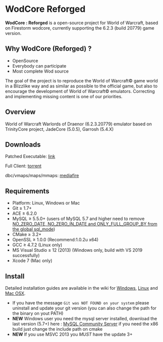 # WodCore Reforged
<b>WodCore : Reforged</b> is a open-source project for World of Warcraft, based on Firestorm wodcore, currently supporting the 6.2.3 (build 20779) game version.

## Why WodCore (Reforged) ?
* OpenSource
* Everybody can participate
* Most complete Wod source

The goal of the project is to reproduce the World of Warcraft© game world in a Blizzlike way and as similar as possible to the official game, 
but also to encourage the development of World of Warcraft© emulators. Correcting and implementing missing content is one of our priorities.


## Overview
World of Warcraft Warlords of Draenor (6.2.3.20779) emulator based on TrinityCore project, JadeCore (5.0.5), Garrosh (5.4.X)


## Downloads

Patched Executable: [link](http://www.mediafire.com/file/nltflkn5nx7fhci/Wow-64-Patched.exe)

Full Client: [torrent](http://wowcircle.com/files/WowCircle%206.2.3.torrent)

dbc/vmaps/maps/mmaps: [mediafire](http://www.mediafire.com/file/x191aw91im1391e/ServerData.7z)


## Requirements

+ Platform: Linux, Windows or Mac
+ Git ≥ 1.7+
+ ACE ≥ 6.2.0
+ MySQL ≥ 5.5.0+ (users of MySQL 5.7 and higher need to remove <u>NO_ZERO_DATE, NO_ZERO_IN_DATE and ONLY_FULL_GROUP_BY from the global sql_mode</u>)
+ CMake ≥ 3.2+
+ OpenSSL ≥ 1.0.0 (Recommend:1.0.2u x64)
+ GCC ≥ 4.7.2 (Linux only)
+ MS Visual Studio ≥ 12 (2013) (Windows only, build with VS 2019 successfully)
+ Xcode 7 (Mac only)


## Install

Detailed installation guides are available in the wiki for
[Windows](http://collab.kpsn.org/display/tc/Win),
[Linux](http://collab.kpsn.org/display/tc/Linux) and
[Mac OSX](http://collab.kpsn.org/display/tc/Mac).

- If you have the message `Git was NOT FOUND on your system` please uninstall and update your git version (you can also change the path for the binary on yout PATH)
- **NEW** Windows user you need the mysql server installed, download the last version (5.7+) here : [MySQL Community Server](http://dev.mysql.com/downloads/mysql/) if you need the x86 build just change the include path on cmake
- **NEW** If you use MSVC 2013 you *MUST* have the update 3+

